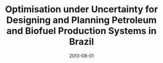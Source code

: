 ---
title: 'Optimisation under Uncertainty for Designing and Planning Petroleum and Biofuel Production Systems in Brazil'
summary: '
- Funding organisation: Rio de Janeiro State Research Council, Brazil

- Funding period: Aug 2013 – Aug 2014

- Summary: Fabricio Oliveira acted as the Coordinator
'

tags:
  - previous
date: 2013-08-01
external_link: 
---